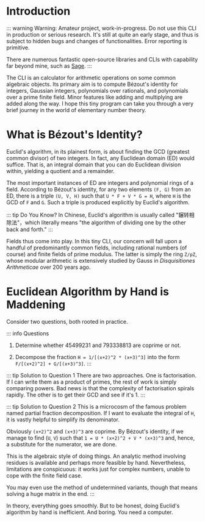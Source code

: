 # Introduction

::: warning Warning: Amateur project, work-in-progress.
Do not use this CLI in production or serious research. It's still at quite an early stage, and thus is subject to hidden bugs and changes of functionalities. Error reporting is primitive. 

There are numerous fantastic open-source libraries and CLIs with capability far beyond mine, such as [Sage](https://www.sagemath.org/).
:::

The CLI is an calculator for arithmetic operations on some common algebraic objects. Its primary aim is to compute Bézout's identity for integers, Gaussian integers, polynomials over rationals, and polynomials over a prime finite field. Minor features like adding and multiplying are added along the way. I hope this tiny program can take you through a very brief journey in the world of elementary number theory. 

# What is Bézout's Identity?
Euclid's algorithm, in its plainest form, is about finding the GCD (greatest common divisor) of two integers. In fact, any Euclidean domain (ED) would suffice. That is, an integral domain that you can do Euclidean division within, yielding a quotient and a remainder. 

The most important instances of ED are integers and polynomial rings of a field. According to Bézout's identity, for any two elements `(F, G)` from an ED, there is a triple `(U, V, H)` such that `U * F + V * G = H`, where `H` is the GCD of `F` and `G`. Such a triple is produced explicitly by Euclid's algorithm. 

::: tip Do You Know?
In Chinese, Euclid's algorithm is usually called "辗转相除法"，which literally means "the algorithm of dividing one by the other back and forth."
:::

Fields thus come into play. In this tiny CLI, our concern will fall upon a handful of predominantly common fields, including rational numbers (of course) and finite fields of prime modulus. The latter is simply the ring `Z/pZ`, whose modular arithmetic is extensively studied by Gauss in *Disquisitiones Arithmeticae* over 200 years ago.

# Euclidean Algorithm by Hand is Maddening

Consider two questions, both rooted in practice.

::: info Questions
1. Determine whether 45499231 and 793338813 are coprime or not.

2. Decompose the fraction `H = 1/[(x+2)^2 * (x+3)^3]` into the form `F/[(x+2)^2] + G/[(x+3)^3]`.
:::

::: tip Solution to Question 1
There are two approaches. One is factorisation. If I can write them as a product of primes, the rest of work is simply comparing powers. Bad news is that the complexity of factorisation spirals rapidly. The other is to get their GCD and see if it's 1.
:::

::: tip Solution to Question 2
This is a microcosm of the famous problem named partial fraction decomposition. If I want to evaluate the 
integral of `H`, it is vastly helpful to simplify its denominator. 

Obviously `(x+2)^2` and `(x+3)^3` are coprime. By Bézout's identity, if we manage to find (`U`, `V`) such that `1 = U * (x+2)^2 + V * (x+3)^3` and, hence, a substitute for the numerator, we are done.

This is the algebraic style of doing things. An analytic method involving residues is available and perhaps more feasible by hand. Nevertheless, limitations are conspicuous: it works just for complex numbers, unable to cope with the finite field case. 

You may even use the method of undetermined variants, though that means solving a huge matrix in the end.
:::

In theory, everything goes smoothly. But to be honest, doing Euclid's algorithm by hand is inefficient. And 
boring. You need a computer.